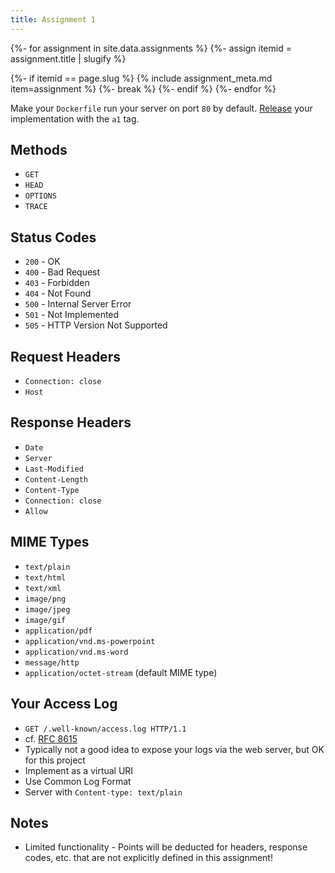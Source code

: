 ```yaml
---
title: Assignment 1
---
```


<!-- {{ slug }} -->
{%- for assignment in site.data.assignments %}
{%- assign itemid = assignment.title | slugify %}
<!-- {{ itemid }} -->
{%- if itemid == page.slug %}
{% include assignment_meta.md item=assignment %}
{%- break %}
{%- endif %}
{%- endfor %}

Make your `Dockerfile` run your server on port `80` by default.
[Release](https://help.github.com/en/articles/creating-releases) your implementation with the `a1` tag.

## Methods

* `GET`
* `HEAD`
* `OPTIONS`
* `TRACE`

## Status Codes

* `200` - OK
* `400` - Bad Request
* `403` - Forbidden
* `404` - Not Found
* `500` - Internal Server Error
* `501` - Not Implemented
* `505` - HTTP Version Not Supported

## Request Headers

* `Connection: close`
* `Host`

## Response Headers

* `Date`
* `Server`
* `Last-Modified`
* `Content-Length`
* `Content-Type`
* `Connection: close`
* `Allow`

## MIME Types

* `text/plain`
* `text/html`
* `text/xml`
* `image/png`
* `image/jpeg`
* `image/gif`
* `application/pdf`
* `application/vnd.ms-powerpoint`
* `application/vnd.ms-word`
* `message/http`
* `application/octet-stream` (default MIME type)

## Your Access Log

* `GET /.well-known/access.log HTTP/1.1`
* cf. [RFC 8615](https://tools.ietf.org/html/rfc8615)
* Typically not a good idea to expose your logs via the web server, but OK for this project
* Implement as a virtual URI
* Use Common Log Format
* Server with `Content-type: text/plain`

## Notes

* Limited functionality - Points will be deducted for headers, response codes, etc. that are not explicitly defined in this assignment!
